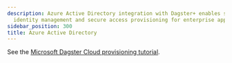 ```yaml
---
description: Azure Active Directory integration with Dagster+ enables streamlined
  identity management and secure access provisioning for enterprise applications.
sidebar_position: 300
title: Azure Active Directory
---
```

See the [Microsoft Dagster Cloud provisioning tutorial](https://learn.microsoft.com/en-us/azure/active-directory/saas-apps/dagster-cloud-provisioning-tutorial).

